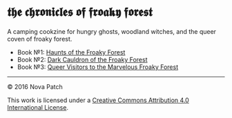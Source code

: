 # 𝖙𝖍𝖊 𝖈𝖍𝖗𝖔𝖓𝖎𝖈𝖑𝖊𝖘 𝖔𝖋 𝖋𝖗𝖔𝖆𝖐𝖞 𝖋𝖔𝖗𝖊𝖘𝖙

A camping cookzine for hungry ghosts, woodland witches, and the queer coven of
froaky forest.

* Book №1: [Haunts of the Froaky Forest](book1-haunts)
* Book №2: [Dark Cauldron of the Froaky Forest](book2-cauldren)
* Book №3: [Queer Visitors to the Marvelous Froaky Forest](book3-visitors)

---

© 2016 Nova Patch

This work is licensed under a
[Creative Commons Attribution 4.0 International License](http://creativecommons.org/licenses/by/4.0/).
